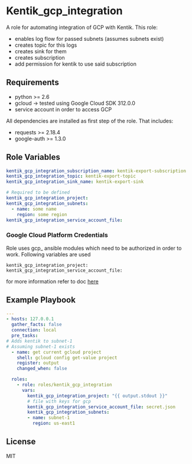 Kentik_gcp_integration
=========

A role for automating integration of GCP with Kentik.
This role:
- enables log flow for passed subnets (assumes subnets exist)
- creates topic for this logs
- creates sink for them
- creates subscription
- add permission for kentik to use said subscription

Requirements
------------

- python >= 2.6
- gcloud -> tested using Google Cloud SDK 312.0.0
- service account in order to access GCP

All dependencies are installed as first step of the role.
That includes:
- requests >= 2.18.4
- google-auth >= 1.3.0

Role Variables
--------------

```YAML
kentik_gcp_integration_subscription_name: kentik-export-subscription
kentik_gcp_integration_topic: kentik-export-topic
kentik_gcp_integration_sink_name: kentik-export-sink 

# Required to be defined
kentik_gcp_integration_project: 
kentik_gcp_integration_subnets:
  - name: some name
    region: some region
kentik_gcp_integration_service_account_file: 
```

### Google Cloud Platform Credentials
Role uses gcp_ ansible modules which need to be authorized in order to work.
Following variables are used

```YML
kentik_gcp_integration_project: 
kentik_gcp_integration_service_account_file: 
```

for more information refer to doc [here](https://docs.ansible.com/ansible/latest/scenario_guides/guide_gce.html)

Example Playbook
----------------

```YAML
---
- hosts: 127.0.0.1
  gather_facts: false
  connection: local
  pre_tasks:
# Adds kentik to subnet-1
# Assuming subnet-1 exists
  - name: get current gcloud project
    shell: gcloud config get-value project
    register: output
    changed_when: false

  roles:
    - role: roles/kentik_gcp_integration
      vars:
        kentik_gcp_integration_project: "{{ output.stdout }}"
        # file with keys for gcp
        kentik_gcp_integration_service_account_file: secret.json 
        kentik_gcp_integration_subnets:
        - name: subnet-1
          region: us-east1
```

License
-------

MIT